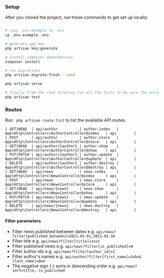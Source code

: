 ### Setup ###

After you cloned the project, run these commands to get set up locally:

``` bash

# copy .env.example to .env
cp .env.example .env

# generate app key
php artisan key:generate

# install composer dependencies
composer install

# run migrations
php artisan migrate:fresh --seed

php artisan serve

# finally from the root directoy run all the tests to be sure the project setup was succesfull
php artisan test
```

### Routes ###

Run ``` php artisan route:list``` to list the available API routes.

```
| GET|HEAD  | api/author          | author.index   | App\Http\Controllers\AuthorController@index   | api        |
| POST      | api/author          | author.store   | App\Http\Controllers\AuthorController@store   | api        |
| GET|HEAD  | api/author/{author} | author.show    | App\Http\Controllers\AuthorController@show    | api        |
| PUT|PATCH | api/author/{author} | author.update  | App\Http\Controllers\AuthorController@update  | api        |
| DELETE    | api/author/{author} | author.destroy | App\Http\Controllers\AuthorController@destroy | api        |
| GET|HEAD  | api/news            | news.index     | App\Http\Controllers\NewsController@index     | api        |
| POST      | api/news            | news.store     | App\Http\Controllers\NewsController@store     | api        |
| GET|HEAD  | api/news/{news}     | news.show      | App\Http\Controllers\NewsController@show      | api        |
| PUT|PATCH | api/news/{news}     | news.update    | App\Http\Controllers\NewsController@update    | api        |
| DELETE    | api/news/{news}     | news.destroy   | App\Http\Controllers\NewsController@destroy   | api        |
```

#### Filter parameters ####

* Filter news published between dates e.g. `api/news?filter[published_between]=2021-01-01,2021-01-10`
* Filter title e.g. `api/news?filter[title]=test`
* Filter published news e.g. `api/news?filter[is_published]=0`
* Filter author ids e.g. `api/news?filter[author_id]=1`
* Filter author's names e.g. `api/author?filter[first_name]=John&[last_name]=Doe`
* The negative sign (-) sorts in descending order e.g. `api/news?sort=title,-is_published`
